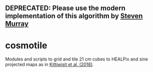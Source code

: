 ## DEPRECATED: Please use the modern implementation of this algorithm by [Steven Murray](https://github.com/steven-murray/cosmotile)

# cosmotile

Modules and scripts to grid and tile 21 cm cubes to HEALPix and sine projected maps as in [Kittiwisit et al. (2018)](https://ui.adsabs.harvard.edu/abs/2018MNRAS.474.4487K/abstract).
